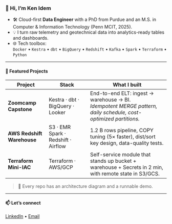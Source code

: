 <!-- k-idem/README.md -->

### 👋 Hi, I’m Ken Idem

- 🛠  Cloud-first **Data Engineer** with a PhD from Purdue and an M.S. in Computer & Information Technology (Penn MCIT, 2025).
- 💡 I turn raw telemetry and geotechnical data into analytics-ready tables and dashboards.
- 🌐 Tech toolbox:  
  `Docker` • `Kestra` • `dbt` • `BigQuery` • `Redshift` • `Kafka` • `Spark` • `Terraform` • `Python`

---

#### 🚀 Featured Projects

| Project | Stack | What I built |
|---------|-------|--------------|
| **Zoomcamp Capstone** | Kestra · dbt · BigQuery · Looker | End-to-end ELT: ingest → warehouse → BI. <br/>*Idempotent MERGE pattern, daily schedule, cost-optimized partitions.* |
| **AWS Redshift Warehouse** | S3 · EMR Spark · Redshift · Airflow | 1.2 B rows pipeline, COPY tuning (5× faster), dist/sort key design, data-quality tests. |
| **Terraform Mini-IAC** | Terraform · AWS/GCP | Self-service module that stands up bucket + warehouse + Secrets in 2 min, with remote state in S3/GCS. |

> 📸  Every repo has an architecture diagram and a runnable demo.

---

#### 📫  Let’s connect

<a href="https://www.linkedin.com/in/ken-idem/">LinkedIn</a> • <a href="mailto:k.idem@example.com">Email</a>
